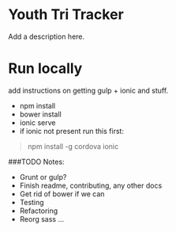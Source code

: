 # Youth Tri Tracker

Add a description here.

# Run locally

add instructions on getting gulp + ionic and stuff.

 - npm install
 - bower install
 - ionic serve
 - if ionic not present run this first:

>npm install -g cordova ionic

###TODO Notes:

  - Grunt or gulp?
  - Finish readme, contributing, any other docs
  - Get rid of bower if we can
  - Testing
  - Refactoring
  - Reorg sass
...
